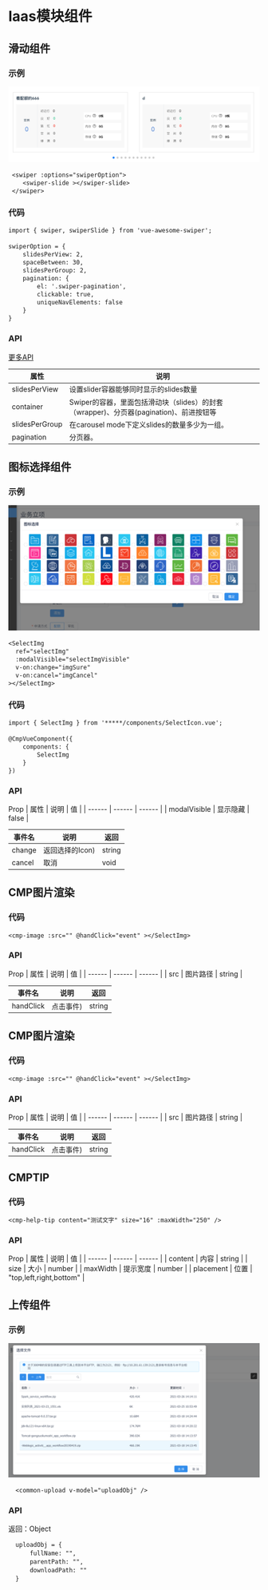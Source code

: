 # Iaas模块组件

## 滑动组件

### 示例
![avatar](./image/swiper.png)

``` 
 <swiper :options="swiperOption">
    <swiper-slide ></swiper-slide>
 </swiper> 
```
### 代码
``` 
import { swiper, swiperSlide } from 'vue-awesome-swiper';

swiperOption = {
    slidesPerView: 2,
    spaceBetween: 30,
    slidesPerGroup: 2,
    pagination: {
        el: '.swiper-pagination',
        clickable: true,
        uniqueNavElements: false
    }
}
```


### API

 [更多API](https://3.swiper.com.cn/api/Slides_grid/2015/0308/198.html)  

| 属性 | 说明 |
| ------ | ------ | 
| slidesPerView | 设置slider容器能够同时显示的slides数量 | 
| container | Swiper的容器，里面包括滑动块（slides）的封套（wrapper)、分页器(pagination)、前进按钮等 | spaceBetween | slide之间的距离 |
| slidesPerGroup | 在carousel mode下定义slides的数量多少为一组。
| pagination | 分页器。
 


## 图标选择组件

### 示例
![avatar](./image/SelectIcon.png)



``` 
<SelectImg
  ref="selectImg"
  :modalVisible="selectImgVisible"
  v-on:change="imgSure"
  v-on:cancel="imgCancel"
></SelectImg>
```
### 代码
``` 
import { SelectImg } from '*****/components/SelectIcon.vue';

@CmpVueComponent({
    components: {
        SelectImg
    }
})
```


### API

Prop
| 属性 | 说明 | 值 |
| ------ | ------ | ------ | 
| modalVisible | 显示隐藏 | false | 
 
| 事件名 | 说明 | 返回 |
| ------ | ------ | ------ |
| change | 返回选择的Icon) | string |
| cancel | 取消 | void |



## CMP图片渲染


### 代码
``` 
<cmp-image :src="" @handClick="event" ></SelectImg>
```



### API

Prop
| 属性 | 说明 | 值 |
| ------ | ------ | ------ | 
| src | 图片路径 | string | 
 
| 事件名 | 说明 | 返回 |
| ------ | ------ | ------ |
| handClick | 点击事件) | string |



## CMP图片渲染


### 代码
``` 
<cmp-image :src="" @handClick="event" ></SelectImg>
```



### API

Prop
| 属性 | 说明 | 值 |
| ------ | ------ | ------ | 
| src | 图片路径 | string | 
 
| 事件名 | 说明 | 返回 |
| ------ | ------ | ------ |
| handClick | 点击事件) | string |


## CMPTIP


### 代码
``` 
<cmp-help-tip content="测试文字" size="16" :maxWidth="250" />
```



### API

Prop
| 属性 | 说明 | 值 |
| ------ | ------ | ------ | 
| content | 内容 | string | 
| size | 大小 | number | 
| maxWidth | 提示宽度 | number | 
| placement | 位置 | "top,left,right,bottom" | 


## 上传组件

### 示例
![avatar](./image/upload.png)

``` 
  <common-upload v-model="uploadObj" />
```


### API

返回：Object

```html
  uploadObj = {
      fullName: "",
      parentPath: "",
      downloadPath: ""
  }
 ```


